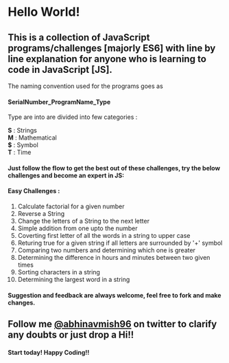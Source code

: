 # Hello World!


## This is a collection of JavaScript programs/challenges [majorly ES6] with line by line explanation for anyone who is learning to code in JavaScript [JS].


The naming convention used for the programs goes as 

#### SerialNumber_ProgramName_Type

Type are into are divided into few categories :

<b>S</b> : Strings <br>
<b>M</b> : Mathematical <br>
<b>$</b> : Symbol <br>
<b>T</b> : Time


#### Just follow the flow to get the best out of these challenges, try the below challenges and become an expert in JS:

#### Easy Challenges :

1. Calculate factorial for a given number
2. Reverse a String
3. Change the letters of a String to the next letter
4. Simple addition from one upto the number
5. Coverting first letter of all the words in a string to upper case
6. Returing true for a given string if all letters are surrounded by '+' symbol
7. Comparing two numbers and determining which one is greater
8. Determining the difference in hours and minutes between two given times
9. Sorting characters in a string
10. Determining the largest word in a string


#### Suggestion and feedback are always welcome, feel free to fork and make changes.


## Follow me [@abhinavmish96](https://twitter.com/abhinavmish96) on twitter to clarify any doubts or just drop a Hi!!

<!-- <a href="https://twitter.com/abhinavmish96" target="_blank">@abhinavmish96</a> -->

#### Start today! Happy Coding!!